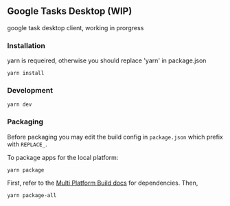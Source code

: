 ## Google Tasks Desktop (WIP)

google task desktop client, working in prorgress

### Installation

yarn is requeired, otherwise you should replace 'yarn' in package.json

```
yarn install
```

### Development

```
yarn dev
```

### Packaging

Before packaging you may edit the build config in `package.json` which prefix with `REPLACE_`.

To package apps for the local platform:

```
yarn package
```

First, refer to the [Multi Platform Build docs](https://www.electron.build/multi-platform-build) for dependencies. Then,

```
yarn package-all
```
